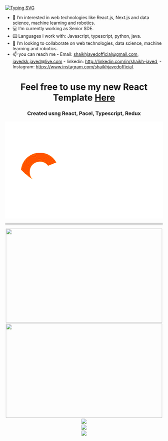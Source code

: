 
[![Typing SVG](https://readme-typing-svg.herokuapp.com/?lines=Greetings,+I+am+Shaikh+Javed;Feel+Free+to+Explore&center=true&vCenter=true&width=1200&height=100&size=50&color=fcf2b6&background=040940)](https://git.io/typing-svg)
     
- 👀 I’m interested in web technologies like React.js, Next.js and data science, machine learning and robotics.
- 💻 I’m currently working as Senior SDE.
- ⌨️ Languages i work with:
     Javascript, typescript, python, java.
- 💞️ I’m looking to collaborate on web technologies, data science, machine learning and robotics.
- 📫 you can reach me
                    - Email: shaikhjavedofficial@gmail.com, javedsk.javed@live.com
                    - linkedin: http://linkedin.com/in/shaikh-javed,
                    - Instagram: https://www.instagram.com/shaikhjavedofficial.



<div align="center">
          <h1>
               Feel free to use my new React Template <a href="https://github.com/shaikhjavedofficial/react-parcel-typescript-app">Here</a>
          </h1>
          <h3>
               Created usng React, Pacel, Typescript, Redux
          </h3>
          <img src="https://github.com/shaikhjavedofficial/react-parcel-typescript-app/blob/main/public/assets/crisp_logo.png" />
</div>
<hr/>

<div align="center">
     <a href="https://github.com/shaikhjavedofficial/github-readme-stats">
          <img src="https://github-readme-stats.vercel.app/api?username=shaikhjavedofficial&count_private=true&show_icons=true&theme=tokyonight" width="500" height="300"/>
     </a>
     <a href="https://github.com/shaikhjavedofficial/github-readme-stats">
          <img width="500" height="300" src="https://github-readme-stats.vercel.app/api/top-langs/?username=shaikhjavedofficial&langs_count=20" />
     </a>
</div>

<div align="center">
     <a>
          <img src="https://spotify-github-profile.vercel.app/api/view.svg?uid=gds2de9w7uesboqft4bqe86te&redirect=true][https://spotify-github-profile.vercel.app/api/view.svg?uid=gds2de9w7uesboqft4bqe86te&cover_image=true&theme=default&bar_color=170068&bar_color_cover=false" />
     </a>
</div>

<div align="center">
     <a href="https://stackoverflow.com/users/19238586/shaikh-javed">
          <img src="https://stackoverflow-badge.herokuapp.com/api/StackOverflowBadge/19238586" />
     </a>
</div>
<div align="center">
     <img src="https://komarev.com/ghpvc/?username=shaikhjavedofficial" />
</div>

<!---
shaikhjavedofficial/shaikhjavedofficial is a ✨ special ✨ repository because its `README.md` (this file) appears on your GitHub profile.
You can click the Preview link to take a look at your changes.
--->
